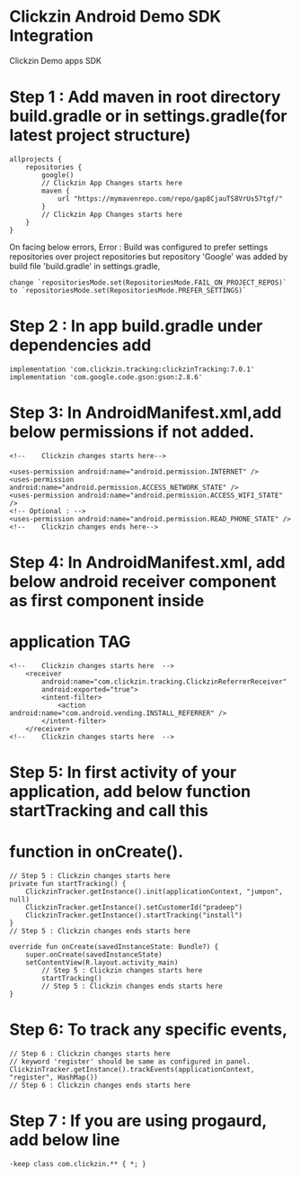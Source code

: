 # Clickzin Android Demo SDK Integration

Clickzin Demo apps SDK

# Step 1 : Add maven in root directory build.gradle or in settings.gradle(for latest project structure)

    allprojects { 
        repositories { 
            google()
            // Clickzin App Changes starts here
            maven { 
                url "https://mymavenrepo.com/repo/gap8CjauTS8VrUs57tgf/"
            }
            // Clickzin App Changes starts here
        }
    }

On facing below errors,
Error : Build was configured to prefer settings repositories over project repositories but
repository 'Google' was added by build file 'build.gradle' in settings.gradle,
    
    change `repositoriesMode.set(RepositoriesMode.FAIL_ON_PROJECT_REPOS)`
    to `repositoriesMode.set(RepositoriesMode.PREFER_SETTINGS)`

# Step 2 : In app build.gradle under dependencies add 
`
    implementation 'com.clickzin.tracking:clickzinTracking:7.0.1'
    implementation 'com.google.code.gson:gson:2.8.6'
`
# Step 3: In AndroidManifest.xml,add below permissions if not added.
    <!--    Clickzin changes starts here-->

    <uses-permission android:name="android.permission.INTERNET" />
    <uses-permission android:name="android.permission.ACCESS_NETWORK_STATE" />
    <uses-permission android:name="android.permission.ACCESS_WIFI_STATE" />
    <!-- Optional : -->
    <uses-permission android:name="android.permission.READ_PHONE_STATE" />
    <!--    Clickzin changes ends here-->

# Step 4: In AndroidManifest.xml, add below android receiver component as first component inside 
# application TAG

    <!--    Clickzin changes starts here  -->
        <receiver
            android:name="com.clickzin.tracking.ClickzinReferrerReceiver"
            android:exported="true">
            <intent-filter>
                <action android:name="com.android.vending.INSTALL_REFERRER" />
            </intent-filter>
        </receiver>
    <!--    Clickzin changes starts here  -->

# Step 5: In first activity of your application, add below function startTracking and call this
# function in onCreate().

    // Step 5 : Clickzin changes starts here
    private fun startTracking() {
        ClickzinTracker.getInstance().init(applicationContext, "jumpon", null)
        ClickzinTracker.getInstance().setCustomerId("pradeep")
        ClickzinTracker.getInstance().startTracking("install")
    }
    // Step 5 : Clickzin changes ends starts here

    override fun onCreate(savedInstanceState: Bundle?) {
        super.onCreate(savedInstanceState)
        setContentView(R.layout.activity_main)
            // Step 5 : Clickzin changes starts here
            startTracking()
            // Step 5 : Clickzin changes ends starts here
    }

# Step 6: To track any specific events,
    // Step 6 : Clickzin changes starts here
    // keyword 'register' should be same as configured in panel.
    ClickzinTracker.getInstance().trackEvents(applicationContext, "register", HashMap())
    // Step 6 : Clickzin changes ends starts here

# Step 7 : If you are using progaurd, add below line
    -keep class com.clickzin.** { *; }





